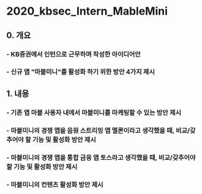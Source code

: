 # 2020_kbsec_Intern_MableMini
## 0. 개요
### - KB증권에서 인턴으로 근무하며 작성한 아이디어안
### - 신규 앱 "마블미니"를 활성화 하기 위한 방안 4가지 제시
## 1. 내용
### - 기존 앱 마블 사용자 내에서 마블미니를 마케팅할 수 있는 방안 제시
### - 마블미니의 경쟁 앱을 음원 스트리밍 앱 멜론이라고 생각했을 때, 비교/갖추어야 할 기능 및 활성화 방안 제시
### - 마블미니의 경쟁 앱을 통합 금융 앱 토스라고 생각했을 때, 비교/갖추어야 할 기능 및 활성화 방안 제시
### - 마블미니의 컨텐츠 활성화 방안 제시
